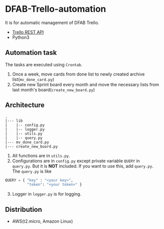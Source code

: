 # DFAB-Trello-automation
It is for automatic management of DFAB Trello.  
- [Trello REST API](https://trello.readme.io/reference#introduction)
- Python3

## Automation task
The tasks are executed using `Crontab`.
1. Once a week, move cards from done list to newly created archive list(`mv_done_card.py`)
2. Create new Sprint board every month and move the necessary lists from last month's board(`create_new_board.py`)

## Architecture
```
.
|--- lib
|    |-- config.py
|    |-- logger.py
|    |-- utils.py
|    |-- query.py
|--- mv_done_card.py
|--- create_new_board.py
```

1. All functions are in `utils.py`. 
2. Configurations are in `config.py` except private variable `QUERY` in `query.py`. 
But it is **NOT** included. If you want to use this, add `query.py`. The `query.py` is like  

```python
QUERY = { "key" : "<your key>", 
          "token": "<your token>" }
```

3. Logger in `logger.py` is for logging.

## Distribution
- AWS(t2.micro, Amazon Linux)
